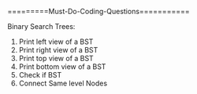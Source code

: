 =========Must-Do-Coding-Questions===========

Binary Search Trees:

1. Print left view of a BST
2. Print right view of a BST
3. Print top view of a BST
4. Print bottom view of a BST
5. Check if BST
6. Connect Same level Nodes
